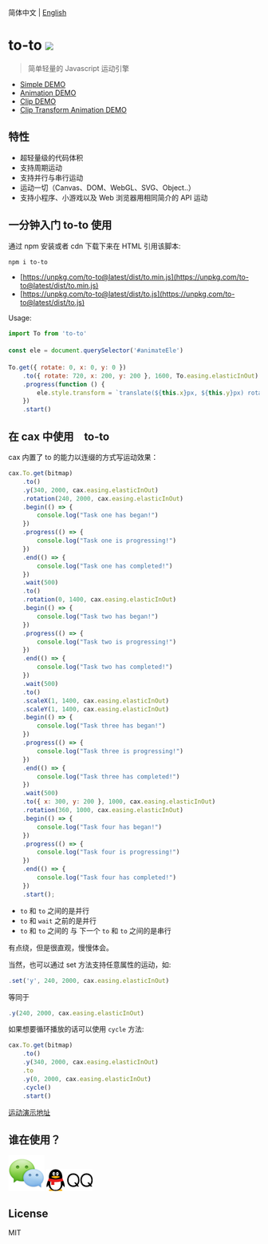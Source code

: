 简体中文 | [English](./README.EN.md) 

# to-to [![](https://img.shields.io/npm/v/to-to.svg)](https://www.npmjs.com/package/to-to) 

> 简单轻量的 Javascript 运动引擎

* [Simple DEMO](http://dntzhang.github.io/cax/packages/to/examples/simple/) 
* [Animation DEMO](https://dntzhang.github.io/cax/packages/to/examples/to/) 
* [Clip DEMO](https://dntzhang.github.io/cax/packages/cax/examples/clip/) 
* [Clip Transform Animation DEMO](https://dntzhang.github.io/cax/packages/cax/examples/clip-transform-to/) 

## 特性

* 超轻量级的代码体积
* 支持周期运动
* 支持并行与串行运动
* 运动一切（Canvas、DOM、WebGL、SVG、Object..）
* 支持小程序、小游戏以及 Web 浏览器用相同简介的 API 运动

## 一分钟入门 to-to 使用

通过 npm 安装或者 cdn 下载下来在 HTML 引用该脚本:

``` bash
npm i to-to
```

* [https://unpkg.com/to-to@latest/dist/to.min.js](https://unpkg.com/to-to@latest/dist/to.min.js)
* [https://unpkg.com/to-to@latest/dist/to.js](https://unpkg.com/to-to@latest/dist/to.js)

Usage:

``` js
import To from 'to-to'

const ele = document.querySelector('#animateEle')

To.get({ rotate: 0, x: 0, y: 0 })
    .to({ rotate: 720, x: 200, y: 200 }, 1600, To.easing.elasticInOut)
    .progress(function () {
        ele.style.transform = `translate(${this.x}px, ${this.y}px) rotate(${this.rotate}deg)`
    })
    .start()
```

## 在 cax 中使用　to-to

cax 内置了 to 的能力以连缀的方式写运动效果：

``` js
cax.To.get(bitmap)
    .to()
    .y(340, 2000, cax.easing.elasticInOut)
    .rotation(240, 2000, cax.easing.elasticInOut)
    .begin(() => {
        console.log("Task one has began!")
    })
    .progress(() => {
        console.log("Task one is progressing!")
    })
    .end(() => {
        console.log("Task one has completed!")
    })
    .wait(500)
    .to()
    .rotation(0, 1400, cax.easing.elasticInOut)
    .begin(() => {
        console.log("Task two has began!")
    })
    .progress(() => {
        console.log("Task two is progressing!")
    })
    .end(() => {
        console.log("Task two has completed!")
    })
    .wait(500)
    .to()
    .scaleX(1, 1400, cax.easing.elasticInOut)
    .scaleY(1, 1400, cax.easing.elasticInOut)
    .begin(() => {
        console.log("Task three has began!")
    })
    .progress(() => {
        console.log("Task three is progressing!")
    })
    .end(() => {
        console.log("Task three has completed!")
    })
    .wait(500)
    .to({ x: 300, y: 200 }, 1000, cax.easing.elasticInOut)
    .rotation(360, 1000, cax.easing.elasticInOut)
    .begin(() => {
        console.log("Task four has began!")
    })
    .progress(() => {
        console.log("Task four is progressing!")
    })
    .end(() => {
        console.log("Task four has completed!")
    })
    .start();
```

* `to` 和 `to` 之间的是并行
* `to` 和 `wait` 之前的是并行
* `to` 和 `to` 之间的 与 下一个 `to` 和 `to` 之间的是串行

有点绕，但是很直观，慢慢体会。

当然，也可以通过 set 方法支持任意属性的运动，如:

``` js
.set('y', 240, 2000, cax.easing.elasticInOut)
``` 

等同于

``` js
.y(240, 2000, cax.easing.elasticInOut)
```

如果想要循环播放的话可以使用 `cycle` 方法:

``` js
cax.To.get(bitmap)
    .to()
    .y(340, 2000, cax.easing.elasticInOut)
    .to
    .y(0, 2000, cax.easing.elasticInOut)
    .cycle()
    .start()
```

[运动演示地址](http://dntzhang.github.io/cax/packages/cax/examples/to/)


## 谁在使用？

![](./asset/wx.png)  ![](./asset/qq.png)

## License

MIT
